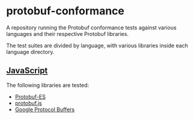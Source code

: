 # protobuf-conformance
A repository running the Protobuf conformance tests against various languages and their respective Protobuf libraries.

The test suites are divided by language, with various libraries inside each language directory.

## [JavaScript](javascript)

The following libraries are tested:

- [Protobuf-ES](https://github.com/bufbuild/protobuf-es)
- [protobuf.js](https://github.com/protobufjs/protobuf.js)
- [Google Protocol Buffers](https://github.com/protocolbuffers/protobuf-javascript)

